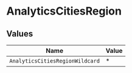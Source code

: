 # AnalyticsCitiesRegion


## Values

| Name                            | Value                           |
| ------------------------------- | ------------------------------- |
| `AnalyticsCitiesRegionWildcard` | *                               |